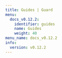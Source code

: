 ```yaml
---
title: Guides | Guard
menu:
  docs_v0.12.2:
    identifier: guides
    name: Guides
    weight: 40
menu_name: docs_v0.12.2
info:
  version: v0.12.2
---
```



